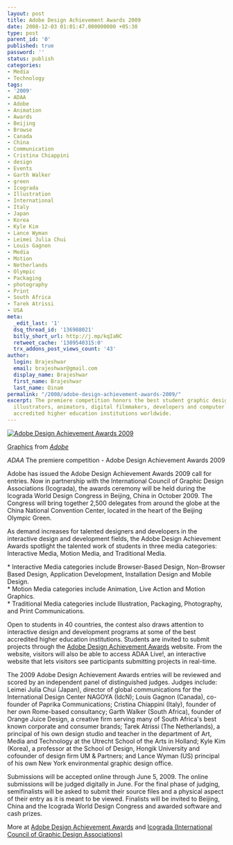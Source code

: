 ```yaml
---
layout: post
title: Adobe Design Achievement Awards 2009
date: 2008-12-03 01:01:47.000000000 +05:30
type: post
parent_id: '0'
published: true
password: ''
status: publish
categories:
- Media
- Technology
tags:
- '2009'
- ADAA
- Adobe
- Animation
- Awards
- Beijing
- Browse
- Canada
- China
- Communication
- Cristina Chiappini
- design
- Events
- Garth Walker
- green
- Icograda
- Illustration
- International
- Italy
- Japan
- Korea
- Kyle Kim
- Lance Wyman
- Leimei Julia Chui
- Louis Gagnon
- Media
- Motion
- Netherlands
- Olympic
- Packaging
- photography
- Print
- South Africa
- Tarek Atrissi
- USA
meta:
  _edit_last: '1'
  dsq_thread_id: '136988021'
  bitly_short_url: http://j.mp/kqIaNC
  retweet_cache: '1309540315:0'
  trx_addons_post_views_count: '43'
author:
  login: Brajeshwar
  email: brajeshwar@gmail.com
  display_name: Brajeshwar
  first_name: Brajeshwar
  last_name: Oinam
permalink: "/2008/adobe-design-achievement-awards-2009/"
excerpt: The premiere competition honors the best student graphic designers, photographers,
  illustrators, animators, digital filmmakers, developers and computer artists from
  accredited higher education institutions worldwide.
---
```

<div class="figure"><a href="http://adaaentry.com/"><img src="/static/2008/12/adobe-design-achivement-awards.jpg" alt="Adobe Design Achievement Awards 2009" /></a>
<p class="credit"><abbr class="type" title="Graphics">Graphics</abbr> from <cite><a href="http://www.adobe.com/">Adobe</a></cite></p>
<p class="caption"><em class="title"> ADAA </em>The premiere competition - Adobe Design Achievement Awards 2009</p>
</div>

<p>Adobe has issued the Adobe Design Achievement Awards 2009 call for entries. Now in partnership with the International Council of Graphic Design Associations (Icograda), the awards ceremony will be held during the Icograda World Design Congress in Beijing, China in October 2009. The Congress will bring together 2,500 delegates from around the globe at the China National Convention Center, located in the heart of the Beijing Olympic Green.</p>
<p>As demand increases for talented designers and developers in the interactive design and development fields, the Adobe Design Achievement Awards spotlight the talented work of students in three media categories: Interactive Media, Motion Media, and Traditional Media.</p>
<p>* Interactive Media categories include Browser-Based Design, Non-Browser Based Design, Application Development, Installation Design and Mobile Design.<br />
* Motion Media categories include Animation, Live Action and Motion Graphics.<br />
* Traditional Media categories include Illustration, Packaging, Photography, and Print Communications.</p>
<p>Open to students in 40 countries, the contest also draws attention to interactive design and development programs at some of the best accredited higher education institutions. Students are invited to submit projects through the <a href="http://www.ADAAentry.com/" title="Adobe Design Achievement Awards">Adobe Design Achievement Awards</a> website. From the website, visitors will also be able to access ADAA Live!, an interactive website that lets visitors see participants submitting projects in real-time.</p>
<p>The 2009 Adobe Design Achievement Awards entries will be reviewed and scored by an independent panel of distinguished judges. Judges include: Leimei Julia Chui (Japan), director of global communications for the International Design Center NAGOYA (IdcN); Louis Gagnon (Canada), co-founder of Paprika Communications; Cristina Chiappini (Italy), founder of her own Rome-based consultancy; Garth Walker (South Africa), founder of Orange Juice Design, a creative firm serving many of South Africa's best known corporate and consumer brands; Tarek Atrissi (The Netherlands), a principal of his own design studio and teacher in the department of Art, Media and Technology at the Utrecht School of the Arts in Holland; Kyle Kim (Korea), a professor at the School of Design, Hongik University and cofounder of design firm UM & Partners; and Lance Wyman (US) principal of his own New York environmental graphic design office.</p>
<p>Submissions will be accepted online through June 5, 2009. The online submissions will be judged digitally in June. For the final phase of judging, semifinalists will be asked to submit their source files and a physical aspect of their entry as it is meant to be viewed. Finalists will be invited to Beijing, China and the Icograda World Design Congress and awarded software and cash prizes. </p>
<p>More at <a href="http://www.ADAAentry.com/" title="Adobe Design Achievement Awards">Adobe Design Achievement Awards</a> and <a href="http://www.icograda.org/" title="Icograda (International Council of Graphic Design Associations)">Icograda (International Council of Graphic Design Associations)</a></p>
